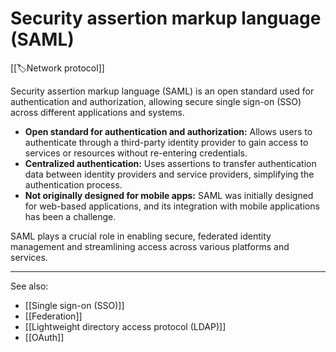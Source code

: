 
# Security assertion markup language (SAML)

[[🏷️Network protocol]]

Security assertion markup language (SAML) is an open standard used for authentication and authorization, allowing secure single sign-on (SSO) across different applications and systems.

- **Open standard for authentication and authorization:** Allows users to authenticate through a third-party identity provider to gain access to services or resources without re-entering credentials.
- **Centralized authentication:** Uses assertions to transfer authentication data between identity providers and service providers, simplifying the authentication process.
- **Not originally designed for mobile apps:** SAML was initially designed for web-based applications, and its integration with mobile applications has been a challenge.

SAML plays a crucial role in enabling secure, federated identity management and streamlining access across various platforms and services.

---

See also:

- [[Single sign-on (SSO)]]
- [[Federation]]
- [[Lightweight directory access protocol (LDAP)]]
- [[OAuth]]
